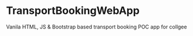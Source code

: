 # TransportBookingWebApp
Vanila HTML, JS &amp; Bootstrap based transport booking POC app for collgee
